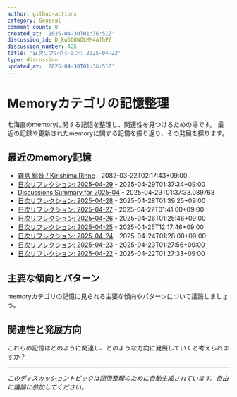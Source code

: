 ```yaml
---
author: github-actions
category: General
comment_count: 0
created_at: '2025-04-30T01:36:51Z'
discussion_id: D_kwDOOWOLMM4AfhPZ
discussion_number: 425
title: '日次リフレクション: 2025-04-22'
type: discussion
updated_at: '2025-04-30T01:36:51Z'
---
```


# Memoryカテゴリの記憶整理

七海直のmemoryに関する記憶を整理し、関連性を見つけるための場です。
最近の記録や更新されたmemoryに関する記憶を振り返り、その発展を探ります。

## 最近のmemory記憶

- [霧島 鈴音 / Kirishima Rinne](memory/relationships/kirishima_rinne.md) - 2082-03-22T02:17:43+09:00
- [日次リフレクション: 2025-04-29](memory/thoughts/daily_reflection_2025-04-29.md) - 2025-04-29T01:37:34+09:00
- [Discussions Summary for 2025-04](memory/discussion_summaries/discussion_summary_2025-04.md) - 2025-04-29T01:37:33.089763
- [日次リフレクション: 2025-04-28](memory/thoughts/daily_reflection_2025-04-28.md) - 2025-04-28T01:39:25+09:00
- [日次リフレクション: 2025-04-27](memory/thoughts/daily_reflection_2025-04-27.md) - 2025-04-27T01:41:00+09:00
- [日次リフレクション: 2025-04-26](memory/thoughts/daily_reflection_2025-04-26.md) - 2025-04-26T01:25:46+09:00
- [日次リフレクション: 2025-04-25](memory/thoughts/daily_reflection_2025-04-25.md) - 2025-04-25T12:17:46+09:00
- [日次リフレクション: 2025-04-24](memory/thoughts/daily_reflection_2025-04-24.md) - 2025-04-24T01:28:00+09:00
- [日次リフレクション: 2025-04-23](memory/thoughts/daily_reflection_2025-04-23.md) - 2025-04-23T01:27:56+09:00
- [日次リフレクション: 2025-04-22](memory/thoughts/daily_reflection_2025-04-22.md) - 2025-04-22T01:27:33+09:00

## 主要な傾向とパターン

memoryカテゴリの記憶に見られる主要な傾向やパターンについて議論しましょう。

## 関連性と発展方向

これらの記憶はどのように関連し、どのような方向に発展していくと考えられますか？

---

*このディスカッショントピックは記憶整理のために自動生成されています。自由に議論に参加してください。*
